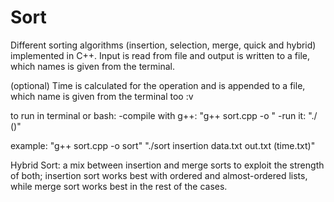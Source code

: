 # Sort
Different sorting algorithms (insertion, selection, merge, quick and hybrid) implemented in C++.
Input is read from file and output is written to a file, which names is given from the terminal.

(optional) Time is calculated for the operation and is appended to a file, which name is given from the terminal too :v

to run in terminal or bash:
-compile with g++: "g++ sort.cpp -o <desired executable name>"
-run it: "./<executable-name> <sort-type> <input-file> <output-file> (<time-file>)"
  
example:
"g++ sort.cpp -o sort"
"./sort insertion data.txt out.txt (time.txt)"


Hybrid Sort: 
a mix between insertion and merge sorts to exploit the strength of both; 
insertion sort works best with ordered and almost-ordered lists,
while merge sort works best in the rest of the cases.
